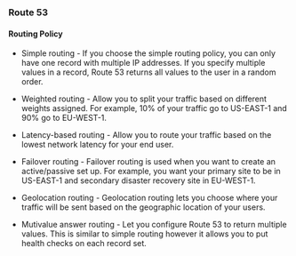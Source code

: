 ### Route 53

#### Routing Policy

- Simple routing - If you choose the simple routing policy, you can only have one record with multiple IP addresses. If you specify multiple values in a record, Route 53 returns all values to the user in a random order.

- Weighted routing - Allow you to split your traffic based on different weights assigned. For example, 10% of your traffic go to US-EAST-1 and 90% go to EU-WEST-1.

- Latency-based routing - Allow you to route your traffic based on the lowest network latency for your end user.

- Failover routing - Failover routing is used when you want to create an active/passive set up. For example, you want your primary site to be in US-EAST-1 and secondary disaster recovery site in EU-WEST-1.

- Geolocation routing - Geolocation routing lets you choose where your traffic will be sent based on the geographic location of your users.

- Mutivalue answer routing - Let you configure Route 53 to return multiple values. This is similar to simple routing however it allows you to put health checks on each record set.
